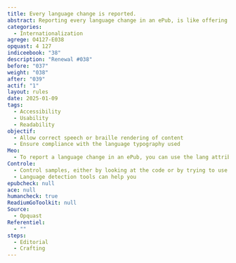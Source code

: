 ```yaml
---
title: Every language change is reported.
abstract: Reporting every language change in an ePub, is like offering a multilingual guide to your readers, allowing them to browse between different languages effortlessly and enjoy every nuance of the text. without ever getting lost in the pronunciation!
categories:
  - Internationalization
agrege: O4127-E038
opquast: 4 127
indiceebook: "38"
description: "Renewal #038"
before: "037"
weight: "038"
after: "039"
actif: "1"
layout: rules
date: 2025-01-09
tags:
  - Accessibility
  - Usability
  - Readability
objectif:
  - Allow correct speech or braille rendering of content
  - Ensure compliance with the language typography used
Meo:
  - To report a language change in an ePub, you can use the lang attribute in HTML tags.
Controle:
  - Control samples, either by looking at the code or by trying to use the voice function of a reading software
  - Language detection tools can help you
epubcheck: null
ace: null
humancheck: true
ReadiumGoToolkit: null
Source:
  - Opquast
Referentiel:
  - ""
steps:
  - Editorial
  - Crafting
---
```

